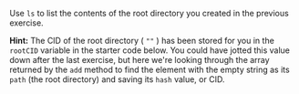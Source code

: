 Use `ls` to list the contents of the root directory you created in the previous exercise.

**Hint:** The CID of the root directory ( `""` ) has been stored for you in the `rootCID` variable in the starter code below. You could have jotted this value down after the last exercise, but here we're looking through the array returned by the `add` method to find the element with the empty string as its `path` (the root directory) and saving its `hash` value, or CID.
